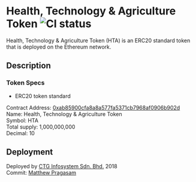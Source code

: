 # Health, Technology & Agriculture Token ![CI status](https://img.shields.io/badge/build-passing-brightgreen.svg)

Health, Technology & Agriculture Token (HTA) is an ERC20 standard token that is deployed on the Ethereum network.

## Description

### Token Specs
* ERC20 token standard

Contract Address: [0xab85900cfa8a8a577fa5371cb7968af0906b902d](https://etherscan.io/token/0xab85900cfa8a8a577fa5371cb7968af0906b902d)\
Name: Health, Technology & Agriculture Token \
Symbol: HTA\
Total supply: 1,000,000,000\
Decimal: 10


## Deployment

Deployed by [CTG Infosystem Sdn. Bhd.](https://www.ctginfosystem.com) 2018\
Commit: [Matthew Pragasam](mailto:matthewprag@gmail.com)

